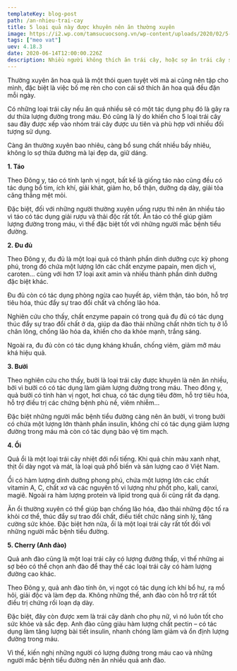 ```yaml
---
templateKey: blog-post
path: /an-nhieu-trai-cay
title: 5 loại quả này được khuyên nên ăn thường xuyên
image: https://i2.wp.com/tamsucuocsong.vn/wp-content/uploads/2020/02/5-25.png?resize=650%2C361
tags: ["meo vat"]
uev: 4.18.3
date: 2020-06-14T12:00:00.226Z
description: Nhiều người không thích ăn trái cây, hoặc sợ ăn trái cây sẽ làm tăng cân nhưng với 5 loại trái cây này, bạn có thể ăn quanh năm suốt tháng vì những tác dụng trên cả tuyệt vời.
---
```


Thường xuyên ăn hoa quả là một thói quen tuyệt vời mà ai cũng nên tập cho mình, đặc biệt là việc bố mẹ rèn cho con cái sở thích ăn hoa quả đều đặn mỗi ngày.

Có những loại trái cây nếu ăn quá nhiều sẽ có một tác dụng phụ đó là gây ra dư thừa lượng đường trong máu. Đó cũng là lý do khiến cho 5 loại trái cây sau đây được xếp vào nhóm trái cây được ưu tiên và phù hợp với nhiều đối tượng sử dụng.

Càng ăn thường xuyên bao nhiêu, càng bổ sung chất nhiều bấy nhiêu, không lo sợ thừa đường mà lại đẹp da, giữ dáng.

**1. Táo**

Theo Đông y, táo có tính lạnh vị ngọt, bất kể là giống táo nào cũng đều có tác dụng bổ tim, ích khí, giải khát, giảm ho, bổ thận, dưỡng dạ dày, giải tỏa căng thẳng mệt mỏi.

Đặc biệt, đối với những người thường xuyên uống rượu thì nên ăn nhiều táo vì táo có tác dụng giải rượu và thải độc rất tốt. Ăn táo có thể giúp giảm lượng đường trong máu, vì thế đặc biệt tốt với những người mắc bệnh tiểu đường.

**2. Đu đủ**

Theo Đông y, đu đủ là một loại quả có thành phần dinh dưỡng cực kỳ phong phú, trong đó chứa một lượng lớn các chất enzyme papain, men dịch vị, caroten… cùng với hơn 17 loại axit amin và nhiều thành phần dinh dưỡng đặc biệt khác.

Đu đủ còn có tác dụng phòng ngừa cao huyết áp, viêm thận, táo bón, hỗ trợ tiêu hóa, thúc đẩy sự trao đổi chất và chống lão hóa.

Nghiên cứu cho thấy, chất enzyme papain có trong quả đu đủ có tác dụng thúc đẩy sự trao đổi chất ở da, giúp da đào thải những chất nhờn tích tụ ở lỗ chân lông, chống lão hóa da, khiến cho da khỏe mạnh, trắng sáng.

Ngoài ra, đu đủ còn có tác dụng kháng khuẩn, chống viêm, giảm mỡ máu khá hiệu quả.

**3. Bưởi**

Theo nghiên cứu cho thấy, bưởi là loại trái cây được khuyên là nên ăn nhiều, bởi vì bưởi có có tác dụng làm giảm lượng đường trong máu. Theo đông y, quả bưởi có tính hàn vị ngọt, hơi chua, có tác dụng tiêu đờm, hỗ trợ tiêu hóa, hỗ trợ điều trị các chứng bệnh phù nề, viêm nhiễm…

Đặc biệt những người mắc bệnh tiểu đường càng nên ăn bưởi, vì trong bưởi có chứa một lượng lớn thành phần insulin, không chỉ có tác dụng giảm lượng đường trong máu mà còn có tác dụng bảo vệ tim mạch.

**4. Ổi**

Quả ổi là một loại trái cây nhiệt đới nổi tiếng. Khi quả chín màu xanh nhạt, thịt ổi dày ngọt và mát, là loại quả phổ biến và sản lượng cao ở Việt Nam.

Ổi có hàm lượng dinh dưỡng phong phú, chứa một lượng lớn các chất vitamin A, C, chất xơ và các nguyên tố vi lượng như phốt pho, kali, canxi, magiê. Ngoài ra hàm lượng protein và lipid trong quả ổi cũng rất đa dạng.

Ăn ổi thường xuyên có thể giúp bạn chống lão hóa, đào thải những độc tố ra khỏi cơ thể, thúc đẩy sự trao đổi chất, điều tiết chức năng sinh lý, tăng cường sức khỏe. Đặc biệt hơn nữa, ổi là một loại trái cây rất tốt đối với những người mắc bệnh tiểu đường.

**5. Cherry (Anh đào)**

Quả anh đào cũng là một loại trái cây có lượng đường thấp, vì thế những ai sợ béo có thể chọn anh đào để thay thế các loại trái cây có hàm lượng đường cao khác.

Theo Đông y, quả anh đào tính ôn, vị ngọt có tác dụng ích khí bổ hư, ra mồ hôi, giải độc và làm đẹp da. Không những thế, anh đào còn hỗ trợ rất tốt điều trị chứng rối loạn dạ dày.

Đặc biệt, đây còn được xem là trái cây dành cho phụ nữ, vì nó luôn tốt cho sức khỏe và sắc đẹp. Anh đào cũng giàu hàm lượng chất pectin – có tác dụng làm tăng lượng bài tiết insulin, nhanh chóng làm giảm và ổn định lượng đường trong máu.

Vì thế, kiến nghị những người có lượng đường trong máu cao và những người mắc bệnh tiểu đường nên ăn nhiều quả anh đào.